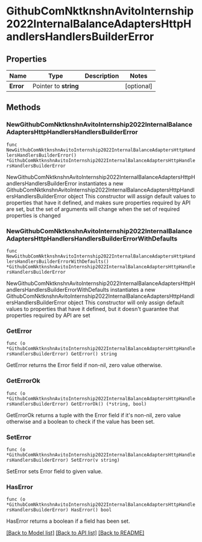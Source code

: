 # GithubComNktknshnAvitoInternship2022InternalBalanceAdaptersHttpHandlersHandlersBuilderError

## Properties

Name | Type | Description | Notes
------------ | ------------- | ------------- | -------------
**Error** | Pointer to **string** |  | [optional] 

## Methods

### NewGithubComNktknshnAvitoInternship2022InternalBalanceAdaptersHttpHandlersHandlersBuilderError

`func NewGithubComNktknshnAvitoInternship2022InternalBalanceAdaptersHttpHandlersHandlersBuilderError() *GithubComNktknshnAvitoInternship2022InternalBalanceAdaptersHttpHandlersHandlersBuilderError`

NewGithubComNktknshnAvitoInternship2022InternalBalanceAdaptersHttpHandlersHandlersBuilderError instantiates a new GithubComNktknshnAvitoInternship2022InternalBalanceAdaptersHttpHandlersHandlersBuilderError object
This constructor will assign default values to properties that have it defined,
and makes sure properties required by API are set, but the set of arguments
will change when the set of required properties is changed

### NewGithubComNktknshnAvitoInternship2022InternalBalanceAdaptersHttpHandlersHandlersBuilderErrorWithDefaults

`func NewGithubComNktknshnAvitoInternship2022InternalBalanceAdaptersHttpHandlersHandlersBuilderErrorWithDefaults() *GithubComNktknshnAvitoInternship2022InternalBalanceAdaptersHttpHandlersHandlersBuilderError`

NewGithubComNktknshnAvitoInternship2022InternalBalanceAdaptersHttpHandlersHandlersBuilderErrorWithDefaults instantiates a new GithubComNktknshnAvitoInternship2022InternalBalanceAdaptersHttpHandlersHandlersBuilderError object
This constructor will only assign default values to properties that have it defined,
but it doesn't guarantee that properties required by API are set

### GetError

`func (o *GithubComNktknshnAvitoInternship2022InternalBalanceAdaptersHttpHandlersHandlersBuilderError) GetError() string`

GetError returns the Error field if non-nil, zero value otherwise.

### GetErrorOk

`func (o *GithubComNktknshnAvitoInternship2022InternalBalanceAdaptersHttpHandlersHandlersBuilderError) GetErrorOk() (*string, bool)`

GetErrorOk returns a tuple with the Error field if it's non-nil, zero value otherwise
and a boolean to check if the value has been set.

### SetError

`func (o *GithubComNktknshnAvitoInternship2022InternalBalanceAdaptersHttpHandlersHandlersBuilderError) SetError(v string)`

SetError sets Error field to given value.

### HasError

`func (o *GithubComNktknshnAvitoInternship2022InternalBalanceAdaptersHttpHandlersHandlersBuilderError) HasError() bool`

HasError returns a boolean if a field has been set.


[[Back to Model list]](../README.md#documentation-for-models) [[Back to API list]](../README.md#documentation-for-api-endpoints) [[Back to README]](../README.md)


